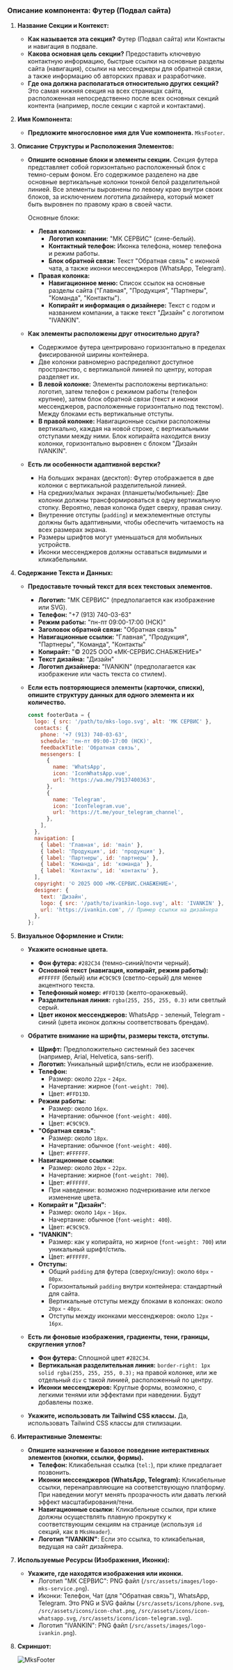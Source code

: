 ### Описание компонента: Футер (Подвал сайта)

1.  **Название Секции и Контекст:**

    - **Как называется эта секция?** Футер (Подвал сайта) или Контакты и навигация в подвале.
    - **Какова основная цель секции?** Предоставить ключевую контактную информацию, быстрые ссылки на основные разделы сайта (навигация), ссылки на мессенджеры для обратной связи, а также информацию об авторских правах и разработчике.
    - **Где она должна располагаться относительно других секций?** Это самая нижняя секция на всех страницах сайта, расположенная непосредственно после всех основных секций контента (например, после секции с картой и контактами).

2.  **Имя Компонента:**

    - **Предложите многословное имя для Vue компонента.** `MksFooter`.

3.  **Описание Структуры и Расположения Элементов:**

    - **Опишите основные блоки и элементы секции.**
      Секция футера представляет собой горизонтально расположенный блок с темно-серым фоном. Его содержимое разделено на две основные вертикальные колонки тонкой белой разделительной линией. Все элементы выровнены по левому краю внутри своих блоков, за исключением логотипа дизайнера, который может быть выровнен по правому краю в своей части.

      Основные блоки:

      - **Левая колонка:**
        - **Логотип компании:** "МК СЕРВИС" (сине-белый).
        - **Контактный телефон:** Иконка телефона, номер телефона и режим работы.
        - **Блок обратной связи:** Текст "Обратная связь" с иконкой чата, а также иконки мессенджеров (WhatsApp, Telegram).
      - **Правая колонка:**
        - **Навигационное меню:** Список ссылок на основные разделы сайта ("Главная", "Продукция", "Партнеры", "Команда", "Контакты").
        - **Копирайт и информация о дизайнере:** Текст с годом и названием компании, а также текст "Дизайн" с логотипом "IVANKIN".

    - **Как элементы расположены друг относительно друга?**

      - Содержимое футера центрировано горизонтально в пределах фиксированной ширины контейнера.
      - Две колонки равномерно распределяют доступное пространство, с вертикальной линией по центру, которая разделяет их.
      - **В левой колонке:** Элементы расположены вертикально: логотип, затем телефон с режимом работы (телефон крупнее), затем блок обратной связи (текст и иконки мессенджеров, расположенные горизонтально под текстом). Между блоками есть вертикальные отступы.
      - **В правой колонке:** Навигационные ссылки расположены вертикально, каждая на новой строке, с вертикальными отступами между ними. Блок копирайта находится внизу колонки, горизонтально выровнен с блоком "Дизайн IVANKIN".

    - **Есть ли особенности адаптивной верстки?**
      - На больших экранах (десктоп): Футер отображается в две колонки с вертикальной разделительной линией.
      - На средних/малых экранах (планшеты/мобильные): Две колонки должны трансформироваться в одну вертикальную стопку. Вероятно, левая колонка будет сверху, правая снизу.
      - Внутренние отступы (`padding`) и межэлементные отступы должны быть адаптивными, чтобы обеспечить читаемость на всех размерах экрана.
      - Размеры шрифтов могут уменьшаться для мобильных устройств.
      - Иконки мессенджеров должны оставаться видимыми и кликабельными.

4.  **Содержание Текста и Данных:**

    - **Предоставьте точный текст для всех текстовых элементов.**

      - **Логотип:** "МК СЕРВИС" (предполагается как изображение или SVG).
      - **Телефон:** "+7 (913) 740-03-63"
      - **Режим работы:** "пн-пт 09:00-17:00 (НСК)"
      - **Заголовок обратной связи:** "Обратная связь"
      - **Навигационные ссылки:** "Главная", "Продукция", "Партнеры", "Команда", "Контакты"
      - **Копирайт:** "© 2025 ООО «МК-СЕРВИС.СНАБЖЕНИЕ»"
      - **Текст дизайна:** "Дизайн"
      - **Логотип дизайнера:** "IVANKIN" (предполагается как изображение или часть текста со стилем).

    - **Если есть повторяющиеся элементы (карточки, списки), опишите структуру данных для одного элемента и их количество.**

      ```javascript
      const footerData = {
        logo: { src: '/path/to/mks-logo.svg', alt: 'МК СЕРВИС' },
        contacts: {
          phone: '+7 (913) 740-03-63',
          schedule: 'пн-пт 09:00-17:00 (НСК)',
          feedbackTitle: 'Обратная связь',
          messengers: [
            {
              name: 'WhatsApp',
              icon: 'IconWhatsApp.vue',
              url: 'https://wa.me/79137400363',
            },
            {
              name: 'Telegram',
              icon: 'IconTelegram.vue',
              url: 'https://t.me/your_telegram_channel',
            },
          ],
        },
        navigation: [
          { label: 'Главная', id: 'main' },
          { label: 'Продукция', id: 'продукция' },
          { label: 'Партнеры', id: 'партнеры' },
          { label: 'Команда', id: 'команда' },
          { label: 'Контакты', id: 'контакты' },
        ],
        copyright: '© 2025 ООО «МК-СЕРВИС.СНАБЖЕНИЕ»',
        designer: {
          text: 'Дизайн',
          logo: { src: '/path/to/ivankin-logo.svg', alt: 'IVANKIN' }, // Или просто текст, если это не изображение
          url: 'https://ivankin.com', // Пример ссылки на дизайнера
        },
      };
      ```

5.  **Визуальное Оформление и Стили:**

    - **Укажите основные цвета.**

      - **Фон футера:** `#282C34` (темно-синий/почти черный).
      - **Основной текст (навигация, копирайт, режим работы):** `#FFFFFF` (белый) или `#C9C9C9` (светло-серый) для менее акцентного текста.
      - **Телефонный номер:** `#FFD13D` (желто-оранжевый).
      - **Разделительная линия:** `rgba(255, 255, 255, 0.3)` или светлый серый.
      - **Цвет иконок мессенджеров:** WhatsApp - зеленый, Telegram - синий (цвета иконок должны соответствовать брендам).

    - **Обратите внимание на шрифты, размеры текста, отступы.**

      - **Шрифт:** Предположительно системный без засечек (например, Arial, Helvetica, sans-serif).
      - **Логотип:** Уникальный шрифт/стиль, если не изображение.
      - **Телефон:**
        - Размер: около `22px` - `24px`.
        - Начертание: жирное (`font-weight: 700`).
        - Цвет: `#FFD13D`.
      - **Режим работы:**
        - Размер: около `16px`.
        - Начертание: обычное (`font-weight: 400`).
        - Цвет: `#C9C9C9`.
      - **"Обратная связь"**:
        - Размер: около `18px`.
        - Начертание: обычное (`font-weight: 400`).
        - Цвет: `#FFFFFF`.
      - **Навигационные ссылки:**
        - Размер: около `20px` - `22px`.
        - Начертание: жирное (`font-weight: 700`).
        - Цвет: `#FFFFFF`.
        - При наведении: возможно подчеркивание или легкое изменение цвета.
      - **Копирайт и "Дизайн"**:
        - Размер: около `14px` - `16px`.
        - Начертание: обычное (`font-weight: 400`).
        - Цвет: `#C9C9C9`.
      - **"IVANKIN"**:
        - Размер: как у копирайта, но жирное (`font-weight: 700`) или уникальный шрифт/стиль.
        - Цвет: `#FFFFFF`.
      - **Отступы:**
        - Общий `padding` для футера (сверху/снизу): около `60px` - `80px`.
        - Горизонтальный `padding` внутри контейнера: стандартный для сайта.
        - Вертикальные отступы между блоками в колонках: около `20px` - `40px`.
        - Отступы между иконками мессенджеров: около `12px` - `16px`.

    - **Есть ли фоновые изображения, градиенты, тени, границы, скругления углов?**

      - **Фон футера:** Сплошной цвет `#282C34`.
      - **Вертикальная разделительная линия:** `border-right: 1px solid rgba(255, 255, 255, 0.3);` на правой колонке, или же отдельный `div` с такой линией, расположенный по центру.
      - **Иконки мессенджеров:** Круглые формы, возможно, с легкими тенями или эффектами при наведении. Будут добавлены позже.

    - **Укажите, использовать ли Tailwind CSS классы.** Да, использовать Tailwind CSS классы для стилизации.

6.  **Интерактивные Элементы:**

    - **Опишите назначение и базовое поведение интерактивных элементов (кнопки, ссылки, формы).**
      - **Телефон:** Кликабельная ссылка (`tel:`), при клике предлагает позвонить.
      - **Иконки мессенджеров (WhatsApp, Telegram):** Кликабельные ссылки, перенаправляющие на соответствующую платформу. При наведении могут менять прозрачность или давать легкий эффект масштабирования/тени.
      - **Навигационные ссылки:** Кликабельные ссылки, при клике должны осуществлять плавную прокрутку к соответствующим секциям на странице (используя `id` секций, как в `MksHeader`).
      - **Логотип "IVANKIN"**: Если это ссылка, то кликабельная, ведущая на сайт дизайнера.

7.  **Используемые Ресурсы (Изображения, Иконки):**

    - **Укажите, где находятся изображения или иконки.**
      - Логотип "МК СЕРВИС": PNG файл (`/src/assets/images/logo-mks-service.png`).
      - Иконки: Телефон, Чат (для "Обратная связь"), WhatsApp, Telegram. Это PNG и SVG файлы (`/src/assets/icons/phone.svg`, `/src/assets/icons/icon-chat.png`, `/src/assets/icons/icon-whatsapp.svg`, `/src/assets/icons/icon-telegram.svg`).
      - Логотип "IVANKIN": PNG файл (`/src/assets/images/logo-ivankin.png`).

8.  **Скриншот:**

    ![MksFooter](imageMksFooter.png)
